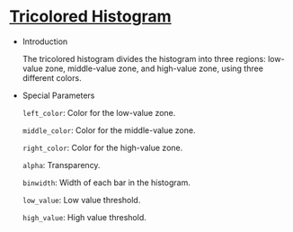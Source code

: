 # [Tricolored Histogram](/basic/tricolor-histogram)

- Introduction

  The tricolored histogram divides the histogram into three regions: low-value zone, middle-value zone, and high-value
  zone, using three different colors.

- Special Parameters

  `left_color`: Color for the low-value zone.

  `middle_color`: Color for the middle-value zone.

  `right_color`: Color for the high-value zone.

  `alpha`: Transparency.

  `binwidth`: Width of each bar in the histogram.

  `low_value`: Low value threshold.

  `high_value`: High value threshold.

